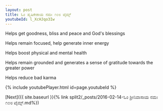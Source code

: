 ```yaml
---
layout: post
title: ಓಂ ಹೃಷಿಕೇಶಾಯ ನಮಃ ೧೦೮ ಟೈಮ್ಸ್
youtubeId: l_XcHJqo3Iw
---
```

 
 
Helps get goodness, bliss and peace and God's blessings
 
Helps remain focused, help generate inner energy 
 
Helps boost physical and mental health 
 
Helps remain grounded and generates a sense of gratitude towards the greater power 
 
Helps reduce bad karma
 
 
 
 


{% include youtubePlayer.html id=page.youtubeId %}
 
[Next]({{ site.baseurl }}{% link  split2/_posts/2016-02-14-ಓಂ ಶ್ರೀನಿವಾಸಾಯ ನಮಃ ೧೦೮ ಟೈಮ್ಸ್.md%})
 

